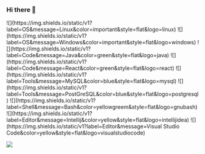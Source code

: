 ### Hi there 👋
<!-- Operative system -->![](https://img.shields.io/static/v1?label=OS&message=Linux&color=important&style=flat&logo=linux)
<!-- Operative system -->![](https://img.shields.io/static/v1?label=OS&message=Windows&color=important&style=flat&logo=windows)
<!-- Programming languages -->![](https://img.shields.io/static/v1?label=Code&message=Java&color=green&style=flat&logo=java)
<!-- Programming languages -->![](https://img.shields.io/static/v1?label=Code&message=React&color=green&style=flat&logo=react)
<!-- Tools -->![](https://img.shields.io/static/v1?label=Tools&message=MySQL&color=blue&style=flat&logo=mysql)
<!-- Tools -->![](https://img.shields.io/static/v1?label=Tools&message=PostGreSQL&color=blue&style=flat&logo=postgresql)
<!-- Shell -->![](https://img.shields.io/static/v1?label=Shell&message=Bash&color=yellowgreem&style=flat&logo=gnubash)
<!-- Editors -->![](https://img.shields.io/static/v1?label=Editor&message=Intellij&color=yellow&style=flat&logo=intellijidea)
<!-- Editors -->![](https://img.shields.io/static/v1?label=Editor&message=Visual Studio Code&color=yellow&style=flat&logo=visualstudiocode)
![](https://img.shields.io/badge/language%20-visual%20studio-red)

<!--
**luigi989/luigi989** is a ✨ _special_ ✨ repository because its `README.md` (this file) appears on your GitHub profile.

Here are some ideas to get you started:

- 🔭 I’m currently working on ...
- 🌱 I’m currently learning ...
- 👯 I’m looking to collaborate on ...
- 🤔 I’m looking for help with ...
- 💬 Ask me about ...
- 📫 How to reach me: ...
- 😄 Pronouns: ...
- ⚡ Fun fact: ...
-->
